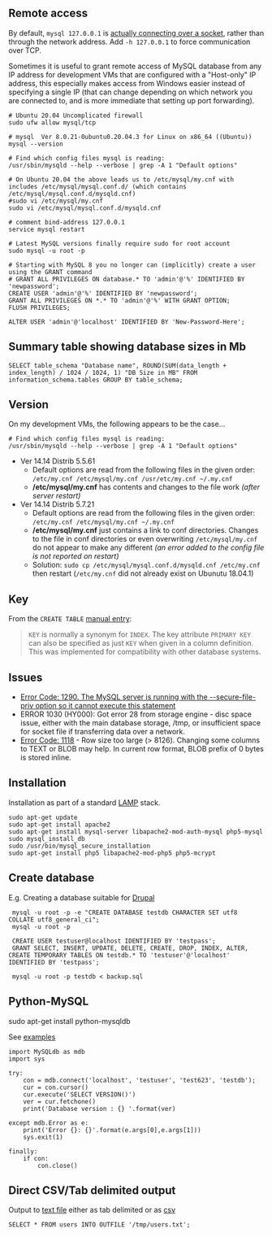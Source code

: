 ## Remote access

By default, `mysql 127.0.0.1` is [actually connecting over a socket](https://serverfault.com/a/259917), rather than through the network address. Add `-h 127.0.0.1` to force communication over TCP.

Sometimes it is useful to grant remote access of MySQL database from any IP address for development VMs that are configured with a "Host-only" IP address, this especially makes access from Windows easier instead of specifying a single IP (that can change depending on which network you are connected to, and is more immediate that setting up port forwarding).

```
# Ubuntu 20.04 Uncomplicated firewall
sudo ufw allow mysql/tcp

# mysql  Ver 8.0.21-0ubuntu0.20.04.3 for Linux on x86_64 ((Ubuntu))
mysql --version

# Find which config files mysql is reading:
/usr/sbin/mysqld --help --verbose | grep -A 1 "Default options"

# On Ubuntu 20.04 the above leads us to /etc/mysql/my.cnf with includes /etc/mysql/mysql.conf.d/ (which contains /etc/mysql/mysql.conf.d/mysqld.cnf)
#sudo vi /etc/mysql/my.cnf
sudo vi /etc/mysql/mysql.conf.d/mysqld.cnf

# comment bind-address 127.0.0.1
service mysql restart

# Latest MySQL versions finally require sudo for root account
sudo mysql -u root -p

# Starting with MySQL 8 you no longer can (implicitly) create a user using the GRANT command
# GRANT ALL PRIVILEGES ON database.* TO 'admin'@'%' IDENTIFIED BY 'newpassword';
CREATE USER 'admin'@'%' IDENTIFIED BY 'newpassword';
GRANT ALL PRIVILEGES ON *.* TO 'admin'@'%' WITH GRANT OPTION;
FLUSH PRIVILEGES;

ALTER USER 'admin'@'localhost' IDENTIFIED BY 'New-Password-Here';

```


## Summary table showing database sizes in Mb

```
SELECT table_schema "Database name", ROUND(SUM(data_length + index_length) / 1024 / 1024, 1) "DB Size in MB" FROM information_schema.tables GROUP BY table_schema;

```


## Version

On my development VMs, the following appears to be the case...

```
# Find which config files mysql is reading:
/usr/sbin/mysqld --help --verbose | grep -A 1 "Default options"

```

- Ver 14.14 Distrib 5.5.61
  - Default options are read from the following files in the given order:
    `/etc/my.cnf /etc/mysql/my.cnf /usr/etc/my.cnf ~/.my.cnf`
  - **/etc/mysql/my.cnf** has contents and changes to the file work *(after server restart)*
- Ver 14.14 Distrib 5.7.21
  - Default options are read from the following files in the given order:
    `/etc/my.cnf /etc/mysql/my.cnf ~/.my.cnf`
  - **/etc/mysql/my.cnf** just contains a link to conf directories. Changes to the file in conf directories or even overwriting `/etc/mysql/my.cnf` do not appear to make any different *(an error added to the config file is not reported on restart)*
  - Solution: `sudo cp /etc/mysql/mysql.conf.d/mysqld.cnf /etc/my.cnf` then restart (`/etc/my.cnf` did not already exist on Ubunutu 18.04.1)

## Key

From the `CREATE TABLE` [manual entry](http://dev.mysql.com/doc/refman/5.1/en/create-table.html):

> `KEY` is normally a synonym for `INDEX`. The key attribute `PRIMARY KEY` can
> also be specified as just `KEY` when given in a column definition. This was
> implemented for compatibility with other database systems.

## Issues

* [Error Code: 1290. The MySQL server is running with the --secure-file-priv option so it cannot execute this statement](http://stackoverflow.com/questions/31951468/error-code-1290-the-mysql-server-is-running-with-the-secure-file-priv-option/31983737#31983737)
* ERROR 1030 (HY000): Got error 28 from storage engine - disc space issue, either with the main database storage, /tmp, or insufficient space for socket file if transferring data over a network.
* [Error Code: 1118](https://stackoverflow.com/a/39403564/) - Row size too large (> 8126). Changing some columns to TEXT or BLOB may help. In current row format, BLOB prefix of 0 bytes is stored inline.

## Installation

Installation as part of a standard [LAMP](https://www.digitalocean.com/community/tutorials/how-to-install-linux-apache-mysql-php-lamp-stack-on-ubuntu) stack.

```
sudo apt-get update
sudo apt-get install apache2
sudo apt-get install mysql-server libapache2-mod-auth-mysql php5-mysql
sudo mysql_install_db
sudo /usr/bin/mysql_secure_installation
sudo apt-get install php5 libapache2-mod-php5 php5-mcrypt

```

## Create database

E.g. Creating a database suitable for [Drupal](https://www.drupal.org/documentation/install/create-database)

```
 mysql -u root -p -e "CREATE DATABASE testdb CHARACTER SET utf8 COLLATE utf8_general_ci";
 mysql -u root -p

 CREATE USER testuser@localhost IDENTIFIED BY 'testpass';
 GRANT SELECT, INSERT, UPDATE, DELETE, CREATE, DROP, INDEX, ALTER, CREATE TEMPORARY TABLES ON testdb.* TO 'testuser'@'localhost' IDENTIFIED BY 'testpass';

 mysql -u root -p testdb < backup.sql

```

## Python-MySQL

 sudo apt-get install python-mysqldb

See [examples](http://zetcode.com/db/mysqlpython/)

```
import MySQLdb as mdb
import sys

try:
    con = mdb.connect('localhost', 'testuser', 'test623', 'testdb');
    cur = con.cursor()
    cur.execute('SELECT VERSION()')
    ver = cur.fetchone()
    print('Database version : {} '.format(ver)
    
except mdb.Error as e:
    print('Error {}: {}'.format(e.args[0],e.args[1]))
    sys.exit(1)
    
finally:    
    if con:    
        con.close()

```

## Direct CSV/Tab delimited output

Output to [text file](http://www.tech-recipes.com/rx/1475/save-mysql-query-results-into-a-text-or-csv-file/)
either as tab delimited
or as [csv](http://stackoverflow.com/questions/12040816/mysqldump-in-csv-format)

    SELECT * FROM users INTO OUTFILE '/tmp/users.txt';
